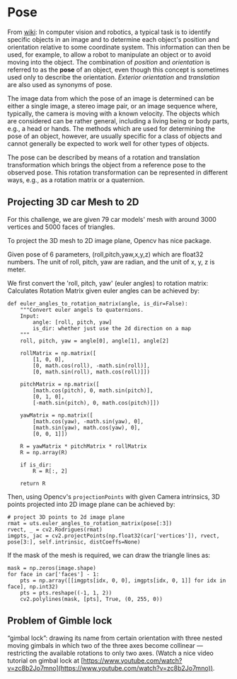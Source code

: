 # Pose

From [wiki](https://en.wikipedia.org/wiki/Pose_(computer_vision)):
In computer vision and robotics, a typical task is to identify specific objects in an image and to
determine each object's position and orientation relative to some coordinate system. This 
information can then be used, for example, to allow a robot to manipulate an object or to avoid
moving into the object. The combination of *position* and *orientation* is referred to as the
**pose** of an object, even though this concept is sometimes used only to describe the orientation.
*Exterior orientation* and *translation* are also used as synonyms of pose.

The image data from which the pose of an image is determined can be either a single image, a stereo
image pair, or an image sequence where, typically, the camera is moving with a known velocity.
The objects which are considered can be rather general, including a living being or body parts, e.g.,
a head or hands. The methods which are used for determining the pose of an object, however, are
usually specific for a class of objects and cannot generally be expected to work well for 
other types of objects.

The pose can be described by means of a rotation and translation transformation which brings
the object from a reference pose to the observed pose. This rotation transformation
can be represented in different ways, e.g., as a rotation matrix or a quaternion.

## Projecting 3D car Mesh to 2D
For this challenge,  we are given 79 car models' mesh with around 3000 vertices and 5000 faces
of triangles. 

To project the 3D mesh to 2D image plane, Opencv has nice package.

Given  pose of 6 parameters, (roll,pitch,yaw,x,y,z) which are float32 numbers. 
The unit of roll, pitch, yaw are radian, and the unit of x, y, z is meter.

We first convert the 'roll, pitch, yaw' (euler angles) to rotation matrix:
Calculates Rotation Matrix given euler angles can be achieved by:

```
def euler_angles_to_rotation_matrix(angle, is_dir=False):
    """Convert euler angels to quaternions.
    Input:
        angle: [roll, pitch, yaw]
        is_dir: whether just use the 2d direction on a map
    """
    roll, pitch, yaw = angle[0], angle[1], angle[2]

    rollMatrix = np.matrix([
        [1, 0, 0],
        [0, math.cos(roll), -math.sin(roll)],
        [0, math.sin(roll), math.cos(roll)]])

    pitchMatrix = np.matrix([
        [math.cos(pitch), 0, math.sin(pitch)],
        [0, 1, 0],
        [-math.sin(pitch), 0, math.cos(pitch)]])

    yawMatrix = np.matrix([
        [math.cos(yaw), -math.sin(yaw), 0],
        [math.sin(yaw), math.cos(yaw), 0],
        [0, 0, 1]])

    R = yawMatrix * pitchMatrix * rollMatrix
    R = np.array(R)

    if is_dir:
        R = R[:, 2]

    return R

 ```
Then, using Opencv's `projectionPoints` with given Camera intrinsics, 3D points projected into 2D
image plane can be achieved by:
 
```
# project 3D points to 2d image plane
rmat = uts.euler_angles_to_rotation_matrix(pose[:3])
rvect, _ = cv2.Rodrigues(rmat)
imgpts, jac = cv2.projectPoints(np.float32(car['vertices']), rvect, pose[3:], self.intrinsic, distCoeffs=None)
```

If the mask of the mesh is required, we can draw the triangle lines as:
```
mask = np.zeros(image.shape)
for face in car['faces'] - 1:
    pts = np.array([[imgpts[idx, 0, 0], imgpts[idx, 0, 1]] for idx in face], np.int32)
    pts = pts.reshape((-1, 1, 2))
    cv2.polylines(mask, [pts], True, (0, 255, 0))
```


## Problem of Gimble lock

“gimbal lock”: drawing its name from certain orientation with three nested moving gimbals in which
two of the three axes become collinear — restricting the available rotations to only two axes. (Watch
a nice video tutorial on gimbal lock at [https://www.youtube.com/watch?v=zc8b2Jo7mno](https://www.youtube.com/watch?v=zc8b2Jo7mno)).